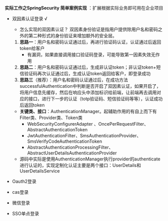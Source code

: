 **实际工作之SpringSecurity 简单案例实现** ：扩展根据实际业务即可用在企业项目
- 双因素认证登录 √
  - 怎么实现的双因素认证？
    双因素身份验证是指用户提供除用户名和密码之外的第二种形式的身份验证来增加额外的安全层。
  1. **思路一**：用户名和密码认证通过后，再进行验证码认证，认证通过后返回token给客户
     - 有漏洞，如果直接调用接口验证码登录，可能导致第一因素失效无作用
  2. **思路二**：用户名和密码认证通过后，生成非认证token；非认证token+短信验证码再次认证通过后，生成认证token返回给客户，即登录成功
  3. **思路三**（推荐）：用户名和密码认证通过后，在成功方法successfulAuthentication中判断是否开启了双因素认证，如果开启了，将用户信息先缓存，然后在响应头中添加标识给前端，让前端再去调用对应的接口，进行下一步的认证（totp验证码、短信验证码等等），认证成功后返回token

  - **关键类、接口**：AuthenticationManager。起辅助作用的有自上而下有Filter类、Provider类、Token类
     - WebSecurityConfigurerAdapter 、OncePerRequestFilter、AbstractAuthenticationToken
     - JwtAuthenticationFilter、SmsAuthenticationProvider、SmsVerifyCodeAuthenticationToken
     - AbstractAuthenticationProcessingFilter、AbstractUserDetailsAuthenticationProvider
  - 源码中实际是使用AuthenticationManager执行provider的authenticate进行认证的，实现定制化认证主要是两个接口：UserDetails和UserDetailsService
- Oauth2登录
- cas登录
- 微信登录
- SSO单点登录
